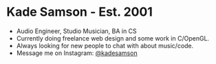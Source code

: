 <h1>Kade Samson - Est. 2001</h1>
<ul>
  <li>Audio Engineer, Studio Musician, BA in CS</li>
  <li>Currently doing freelance web design and some work in C/OpenGL.</li>
  <li>Always looking for new people to chat with about music/code.</li>
  <li>Message me on Instagram: <a href="https://www.instagram.com/kadesamson/" target="_blank" rel="noreferrer noopener">@kadesamson</a></li>
</ul>

<!---
kadealicious/kadealicious is a ✨ special ✨ repository because its `README.md` (this file) appears on your GitHub profile.
You can click the Preview link to take a look at your changes.
--->
